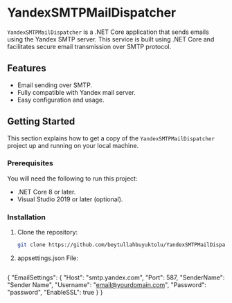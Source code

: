 # YandexSMTPMailDispatcher
`YandexSMTPMailDispatcher` is a .NET Core application that sends emails using the Yandex SMTP server. This service is built using .NET Core and facilitates secure email transmission over SMTP protocol.

## Features
- Email sending over SMTP.
- Fully compatible with Yandex mail server.
- Easy configuration and usage.

## Getting Started
This section explains how to get a copy of the `YandexSMTPMailDispatcher` project up and running on your local machine.

### Prerequisites
You will need the following to run this project:
- .NET Core 8 or later.
- Visual Studio 2019 or later (optional).

### Installation

1. Clone the repository:
   ```bash
   git clone https://github.com/beytullahbuyuktolu/YandexSMTPMailDispatcher.git
2. appsettings.json File:
   ```bash
{
  "EmailSettings": {
    "Host": "smtp.yandex.com",
    "Port": 587,
    "SenderName": "Sender Name",
    "Username": "email@yourdomain.com",
    "Password": "password",
    "EnableSSL": true
  }
}
